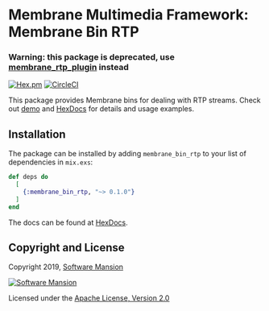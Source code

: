 # Membrane Multimedia Framework: Membrane Bin RTP

### Warning: this package is deprecated, use [membrane_rtp_plugin](https://hexdocs.pm/membrane_rtp_plugin) instead

[![Hex.pm](https://img.shields.io/hexpm/v/membrane_bin_rtp.svg)](https://hex.pm/packages/membrane_bin_rtp)
[![CircleCI](https://circleci.com/gh/membraneframework/membrane-bin-rtp.svg?style=svg)](https://circleci.com/gh/membraneframework/membrane-bin-rtp)

This package provides Membrane bins for dealing with RTP streams. Check out [demo](https://github.com/membraneframework/membrane-demo/tree/master/rtp) and [HexDocs](https://hexdocs.pm/membrane_bin_rtp) for details and usage examples.

## Installation

The package can be installed by adding `membrane_bin_rtp` to your list of dependencies in `mix.exs`:

```elixir
def deps do
  [
    {:membrane_bin_rtp, "~> 0.1.0"}
  ]
end
```

The docs can be found at [HexDocs](https://hexdocs.pm/membrane_bin_rtp).

## Copyright and License

Copyright 2019, [Software Mansion](https://swmansion.com/?utm_source=git&utm_medium=readme&utm_campaign=membrane-element-tee)

[![Software Mansion](https://logo.swmansion.com/logo?color=white&variant=desktop&width=200&tag=membrane-github)](https://swmansion.com/?utm_source=git&utm_medium=readme&utm_campaign=membrane-element-tee)

Licensed under the [Apache License, Version 2.0](LICENSE)
